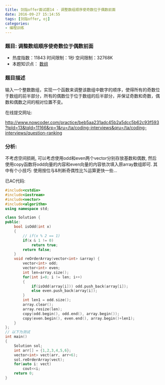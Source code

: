 ```yaml
---
title: 剑指offer面试题14 - 调整数组顺序使奇数位于偶数前面
date: 2016-09-27 15:14:55
tags: [剑指offer, oj]
categories: 
- 编程训练
---
```




###  题目: 调整数组顺序使奇数位于偶数前面

- 热度指数：11843    时间限制：1秒     空间限制：32768K
- 本题知识点： [数组](http://www.nowcoder.com/questionCenter?questionTypes=000100&mutiTagIds=578)


### 题目描述

输入一个整数数组，实现一个函数来调整该数组中数字的顺序，使得所有的奇数位于数组的前半部分，所有的偶数位于位于数组的后半部分，并保证奇数和奇数，偶数和偶数之间的相对位置不变。



在线提交网址:

http://www.nowcoder.com/practice/beb5aa231adc45b2a5dcc5b62c93f593?tpId=13&tqId=11166&rp=1&ru=/ta/coding-interviews&qru=/ta/coding-interviews/question-ranking




### 分析: 

不考虑空间损耗, 可以考虑使用odd和even两个vector分别存放基数和偶数, 然后使用copy函数将odd向量的内容和even向量的内容依次填入原array数组即可. 其中有个小技巧: 使用按位与&判断奇偶性比%运算更快一些...


已AC代码:

```cpp
#include<cstdio>
#include<iostream>
#include<vector>
#include<algorithm>
using namespace std;

class Solution {
public:
    bool isOdd(int x)
    {
        // if(x % 2 == 1)
		if(x & 1 != 0)
			return true;
        return false;
    }    
    void reOrderArray(vector<int> &array) {
        vector<int> odd;
        vector<int> even;
        int len=array.size();
        for(int i=0; i != len; i++)
        {
            if(isOdd(array[i])) odd.push_back(array[i]);
            else even.push_back(array[i]);
        }
        int len1 = odd.size();
        array.clear();
        array.resize(len);
        copy(odd.begin(), odd.end(), array.begin());
        copy(even.begin(), even.end(), array.begin()+len1);        
    }
};
// 以下为测试
int main()
{
	Solution sol;
	int arr[] = {1,2,3,4,5,6};
	vector<int> vect(arr, arr+6);
	sol.reOrderArray(vect);
	for(auto i: vect)
		cout<<i;
	return 0;
}
```
